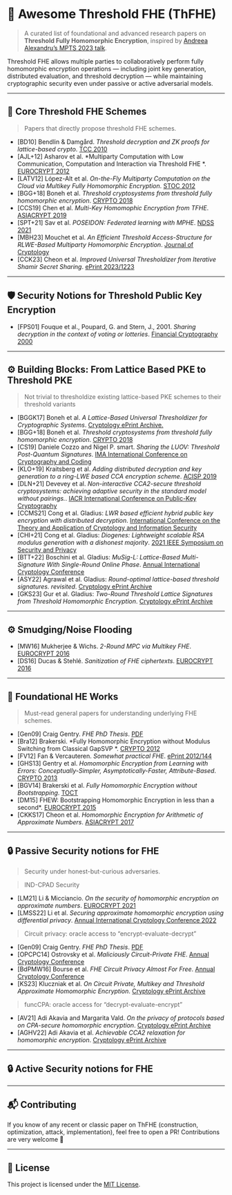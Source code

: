 # 🔐 Awesome Threshold FHE (ThFHE)

> A curated list of foundational and advanced research papers on **Threshold Fully Homomorphic Encryption**, inspired by [Andreea Alexandru’s MPTS 2023 talk](https://csrc.nist.gov/csrc/media/Presentations/2023/mpts2023-day3-talk-fhe-blocks/images-media/mpts2023-3c1-slides--andreea--threshold-FHE-blocks.pdf).

Threshold FHE allows multiple parties to collaboratively perform fully homomorphic encryption operations — including joint key generation, distributed evaluation, and threshold decryption — while maintaining cryptographic security even under passive or active adversarial models.

---

## 🧱 Core Threshold FHE Schemes

> Papers that directly propose threshold FHE schemes.

- [BD10] Bendlin & Damgård. *Threshold decryption and ZK proofs for lattice-based crypto*. [TCC 2010](https://eprint.iacr.org/2009/391.pdf)
- [AJL+12] Asharov et al. *Multiparty Computation with Low Communication,
Computation and Interaction via Threshold FHE
*. [EUROCRYPT 2012](https://eprint.iacr.org/2011/613.pdf)
- [LATV12] López-Alt et al. *On-the-Fly Multiparty Computation on the Cloud via Multikey Fully Homomorphic Encryption*. [STOC 2012](https://eprint.iacr.org/2013/094)
- [BGG+18] Boneh et al. *Threshold cryptosystems from threshold fully homomorphic encryption*. [CRYPTO 2018](https://eprint.iacr.org/2017/956.pdf)
- [CCS19] Chen et al. *Multi-Key Homomophic Encryption from TFHE*. [ASIACRYPT 2019](https://eprint.iacr.org/2019/116.pdf)
- [SPT+21] Sav et al. *POSEIDON: Federated learning with MPHE*. [NDSS 2021](https://arxiv.org/abs/2104.10295)
- [MBH23] Mouchet et al. *An Efficient Threshold Access-Structure for RLWE-Based Multiparty Homomorphic Encryption*. [Journal of Cryptology](https://eprint.iacr.org/2022/780)
- [CCK23] Cheon et al. *Improved Universal Thresholdizer from Iterative Shamir Secret Sharing*. [ePrint 2023/1223](https://eprint.iacr.org/2023/1223)

---

## 🛡️ Security Notions for Threshold Public Key Encryption

- [FPS01] Fouque et al., Poupard, G. and Stern, J., 2001. *Sharing decryption in the context of voting or lotteries*. [Financial Cryptography 2000](https://www.di.ens.fr/~stern/data/St85.pdf)

---

## ⚙️ Building Blocks: From Lattice Based PKE  to Threshold PKE 

> Not trivial to thresholdize existing lattice-based PKE schemes to their threshold variants

- [BGGK17] Boneh et al. *A Lattice-Based Universal Thresholdizer for Cryptographic Systems*. [Cryptology ePrint Archive.](https://eprint.iacr.org/2017/251.pdf)
- [BGG+18] Boneh et al. *Threshold cryptosystems from threshold fully homomorphic encryption*. [CRYPTO 2018](https://eprint.iacr.org/2017/956.pdf)
- [CS19] Daniele Cozzo and Nigel P. smart. *Sharing the LUOV: Threshold Post-Quantum Signatures*. [IMA International Conference on Cryptography and Coding](https://eprint.iacr.org/2019/1060)
- [KLO+19] Kraitsberg et al. *Adding distributed decryption and key generation to a ring-LWE based CCA encryption scheme*. [ACISP 2019](https://eprint.iacr.org/2018/1034.pdf)
- [DLN+21] Devevey et al. *Non-interactive CCA2-secure threshold cryptosystems: achieving adaptive security in the standard model without
pairings.*. [IACR International Conference on Public-Key Cryptography](https://eprint.iacr.org/2021/630)
- [CCMS21] Cong et al. Gladius: *LWR based efficient hybrid public key encryption with distributed decryption*. [International Conference on the Theory
and Application of Cryptology and Information Security](https://www.iacr.org/archive/asiacrypt2021/130900030/130900030.pdf)
- [CHI+21] Cong et al. Gladius: *Diogenes: Lightweight scalable RSA modulus generation
with a dishonest majority*. [2021 IEEE Symposium on Security and Privacy](https://eprint.iacr.org/2020/374)
- [BTT+22] Boschini et al. Gladius: *MuSig-L: Lattice-Based Multi-Signature With Single-Round Online Phase*. [Annual International Cryptology Conference](https://eprint.iacr.org/2022/1036)
- [ASY22] Agrawal et al. Gladius: *Round-optimal lattice-based threshold signatures. revisited*. [Cryptology ePrint Archive](https://eprint.iacr.org/2022/6346)
- [GKS23] Gur et al. Gladius: *Two-Round Threshold Lattice Signatures from Threshold Homomorphic Encryption*. [Cryptology ePrint Archive](https://eprint.iacr.org/2023/1318)

---

## ⚙️ Smudging/Noise Flooding

- [MW16] Mukherjee & Wichs. *2-Round MPC via Multikey FHE*. [EUROCRYPT 2016](https://eprint.iacr.org/2015/345.pdf)
- [DS16] Ducas & Stehlé. *Sanitization of FHE ciphertexts*. [EUROCRYPT 2016](https://eprint.iacr.org/2016/164.pdf)

---

## 📖 Foundational HE Works

> Must-read general papers for understanding underlying FHE schemes.

- [Gen09] Craig Gentry. *FHE PhD Thesis*. [PDF](https://crypto.stanford.edu/craig/craig-thesis.pdf)
- [Bra12] Brakerski. *Fully Homomorphic Encryption without Modulus Switching
from Classical GapSVP
*. [CRYPTO 2012](https://eprint.iacr.org/2012/078.pdf)
- [FV12] Fan & Vercauteren. *Somewhat practical FHE*. [ePrint 2012/144](https://eprint.iacr.org/2012/144)
- [GHS13] Gentry et al. *Homomorphic Encryption from Learning with Errors:
Conceptually-Simpler, Asymptotically-Faster, Attribute-Based*. [CRYPTO 2013](https://eprint.iacr.org/2013/340.pdf)
- [BGV14] Brakerski et al. *Fully Homomorphic Encryption without Bootstrapping*. [TOCT](https://eprint.iacr.org/2011/277.pdf)
- [DM15] FHEW: Bootstrapping Homomorphic Encryption in less than a second*. [EUROCRYPT 2015](https://eprint.iacr.org/2016/870)
- [CKKS17] Cheon et al. *Homomorphic Encryption
for Arithmetic of Approximate Numbers*. [ASIACRYPT 2017](https://eprint.iacr.org/2016/421.pdf)

---

## 🔒 Passive Security notions for FHE

> Security under honest-but-curious adversaries.

>IND-CPAD Security

- [LM21] Li & Micciancio. *On the security of homomorphic encryption on approximate numbers*. [EUROCRYPT 2021](https://eprint.iacr.org/2020/1533.pdf)
- [LMSS22] Li et al. *Securing approximate homomorphic encryption using differential privacy*. [Annual International Cryptology Conference 2022](https://eprint.iacr.org/2022/816)

>Circuit privacy: oracle access to “encrypt-evaluate-decrypt” 

- [Gen09] Craig Gentry. *FHE PhD Thesis*. [PDF](https://crypto.stanford.edu/craig/craig-thesis.pdf)
- [OPCPC14] Ostrovsky et al. *Maliciously Circuit-Private FHE*. [Annual Cryptology Conference](https://eprint.iacr.org/2013/307.pdf)
- [BdPMW16]  Bourse et al. *FHE Circuit Privacy Almost For Free*. [Annual Cryptology Conference](https://eprint.iacr.org/2016/381.pdf)
- [KS23]  Kluczniak et al. *On Circuit Private, Multikey and Threshold Approximate Homomorphic Encryption*. [Cryptology ePrint Archive](https://eprint.iacr.org/2023/301)

>funcCPA: oracle access for “decrypt-evaluate-encrypt”

- [AV21]  Adi Akavia and Margarita Vald. *On the privacy of protocols based on CPA-secure homomorphic encryption*. [Cryptology ePrint Archive](https://eprint.iacr.org/2021/803)
- [AGHV22]  Adi Akavia et al. *Achievable CCA2 relaxation for homomorphic encryption*. [Cryptology ePrint Archive](https://eprint.iacr.org/2022/282)

---

## 🔒 Active Security notions for FHE


---

## 📬 Contributing

If you know of any recent or classic paper on ThFHE (construction, optimization, attack, implementation), feel free to open a PR! Contributions are very welcome 🚀

---

## 📘 License

This project is licensed under the [MIT License](https://opensource.org/licenses/MIT).